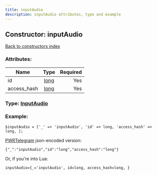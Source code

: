 ```yaml
---
title: inputAudio
description: inputAudio attributes, type and example
---
```

## Constructor: inputAudio  
[Back to constructors index](index.md)



### Attributes:

| Name     |    Type       | Required |
|----------|:-------------:|---------:|
|id|[long](../types/long.md) | Yes|
|access\_hash|[long](../types/long.md) | Yes|



### Type: [InputAudio](../types/InputAudio.md)


### Example:

```
$inputAudio = ['_' => 'inputAudio', 'id' => long, 'access_hash' => long, ];
```  

[PWRTelegram](https://pwrtelegram.xyz) json-encoded version:

```
{"_":"inputAudio","id":"long","access_hash":"long"}
```


Or, if you're into Lua:  


```
inputAudio={_='inputAudio', id=long, access_hash=long, }

```


